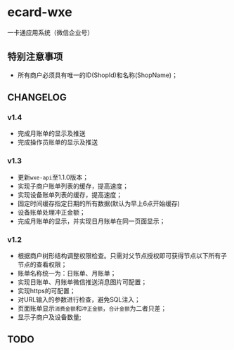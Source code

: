 # ecard-wxe
一卡通应用系统（微信企业号）

## 特别注意事项
- 所有商户必须具有唯一的ID(ShopId)和名称(ShopName)；

## CHANGELOG

### v1.4

- 完成月账单的显示及推送
- 完成操作员账单的显示及推送

### v1.3

- 更新`wxe-api`至1.1.0版本；
- 实现子商户账单列表的缓存，提高速度；
- 实现设备账单列表的缓存，提高速度；
- 固定时间缓存指定日期的所有数据(默认为早上6点开始缓存)
- 设备账单处理冲正金额；
- 完成月账单的显示，并实现日月账单在同一页面显示；


### v1.2

- 根据商户树形结构调整权限检查。只需对父节点授权即可获得节点以下所有子节点的查看权限；
- 账单名称统一为：日账单、月账单；
- 实现日账单、月账单微信推送消息图片可配置；
- 实现https的可配置；
- 对URL输入的参数进行检查，避免SQL注入；
- 页面账单显示`消费金额`和`冲正金额`，`合计金额`为二者只差；
- 显示子商户及设备数量;

## TODO
